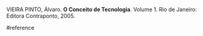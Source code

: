 VIEIRA PINTO, Álvaro. **O Conceito de Tecnologia**. Volume 1. Rio de Janeiro: Editora Contraponto, 2005.

#reference